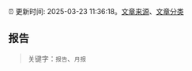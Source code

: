 :alarm_clock: 更新时间: 2025-03-23 11:36:18。[文章来源](/README.md)、[文章分类](/TAGS.md)

## 报告


> 关键字：`报告`、`月报`



